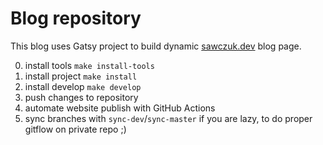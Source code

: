 # Blog repository

This blog uses Gatsy project to build dynamic [sawczuk.dev](https://sawczuk.dev) blog page.

0. install tools `make install-tools`
0. install project `make install`
0. install develop `make develop`
0. push changes to repository
0. automate website publish with GitHub Actions
0. sync branches with `sync-dev`/`sync-master` if you are lazy, to do proper gitflow on private repo ;)